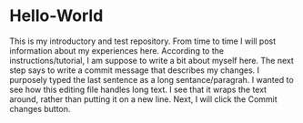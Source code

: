 # Hello-World
This is my introductory and test repository.  From time to time I will post information about my experiences here.
According to the instructions/tutorial, I am suppose to write a bit about myself here. The next step says to write a commit message that describes my changes.
I purposely typed the last sentence as a long sentance/paragrah. I wanted to see how this editing file handles long text. I see that it wraps the text around, rather than putting it on a new line.
Next, I will click the Commit changes button.
